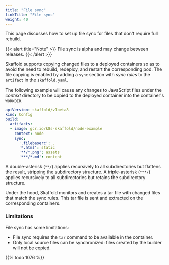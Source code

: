 ```yaml
---
title: "File sync"
linkTitle: "File sync"
weight: 40
---
```


This page discusses how to set up file sync for files that don't require full rebuild.

{{< alert title="Note" >}}
File sync is alpha and may change between releases.
{{< /alert >}}

Skaffold supports copying changed files to a deployed containers so as to avoid the need to
rebuild, redeploy, and restart the corresponding pod.  The file copying is enabled
by adding a `sync` section with _sync rules_ to the `artifact` in the `skaffold.yaml`.

The following example will cause any changes to JavaScript files under the _context_ directory
to be copied to the deployed container into the container's `WORKDIR`.

```yaml
apiVersion: skaffold/v1beta8
kind: Config
build:
  artifacts:
  - image: gcr.io/k8s-skaffold/node-example
    context: node
    sync:
      '.filebaserc': .
      '*.html': static
      '**/*.png': assets
      '***/*.md': content
```
A double-asterisk (`**/`) applies recursively to all subdirectories but flattens the result,
stripping the subdirectory structure.
A triple-asterisk (`***/`) applies recursively to all subdirectories but retains
the subdirectory structure.  

Under the hood, Skaffold monitors and creates a tar file with changed files that match
the sync rules.  This tar file is sent and extracted on the corresponding containers. 

### Limitations

File sync has some limitations:

  - File sync requires the `tar` command to be available in the container.
  - Only local source files can be synchronized: files created by the builder will not be copied.

{{% todo 1076 %}}
